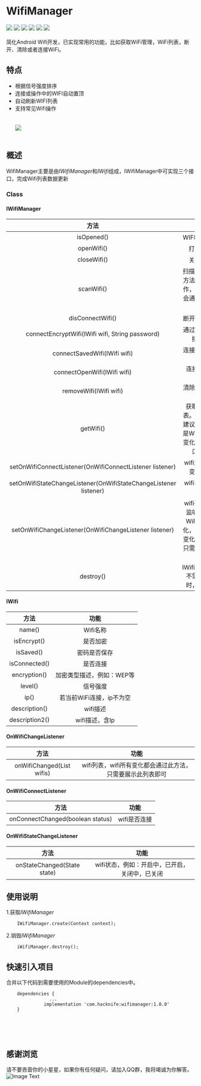 # WifiManager
[![](https://img.shields.io/badge/platform-android-orange.svg)](https://github.com/hacknife/wifimanager) [![](https://img.shields.io/badge/language-java-yellow.svg)](https://github.com/hacknife/wifimanager) [![](https://img.shields.io/badge/Jcenter-1.0.2-brightgreen.svg)](https://jcenter.bintray.com/com/hacknife/wifimanager/) [![](https://img.shields.io/badge/build-passing-brightgreen.svg)](https://github.com/hacknife/wifimanager) [![](https://img.shields.io/badge/license-apache--2.0-green.svg)](https://github.com/hacknife) [![](https://img.shields.io/badge/api-11+-green.svg)](https://github.com/hacknife/wifimanager)<br/><br/>
简化Android Wifi开发，已实现常用的功能，比如获取WiFi管理，WiFi列表，断开、清除或者连接WiFi。
## 特点
* 根据信号强度排序
* 连接或操作中的WIFI自动置顶
* 自动刷新WIFI列表
* 支持常见Wifi操作
<br/><br/><br/>
![](https://github.com/hacknife/WifiManager/blob/master/screenshots.png)
<br/><br/>
## 概述
WifiManager主要是由*IWifiManager*和*IWifi*组成，IWifiManager中可实现三个接口，完成Wifi列表数据更新
### Class
#### IWifiManager

|方法|功能|
|:------:|:------:|
|isOpened()|WIFI是否打开|
|openWifi()|打开WIFI|
|closeWifi()|关闭WIFI|
|scanWifi()|扫描WIFI。此方法为异步操作，扫描结果会通过接口回掉|
|disConnectWifi()|断开当前连接|
|connectEncryptWifi(IWifi wifi, String password)|通过密码，连接WIFI|
|connectSavedWifi(IWifi wifi)|连接已保存的WIFI|
|connectOpenWifi(IWifi wifi)|连接开放的WIFI|
|removeWifi(IWifi wifi)|清除已保存的WIFI|
|getWifi()|获取WIFI列表。此方法不建议使用，若是WIFI列表有变化会通过接口回调|
|setOnWifiConnectListener(OnWifiConnectListener listener)|wifi连接状态变化监听|
|setOnWifiStateChangeListener(OnWifiStateChangeListener listener)|wifi状态变化监听|
|setOnWifiChangeListener(OnWifiChangeListener listener)|wifi列表变化监听。包含WiFi数目变化，WiFi状态变化等，用户只需要展示即可|
|destroy()|IWifiManager不需要使用时，需销毁|

#### IWifi
|方法|功能|
|:------:|:------:|
|name()|Wifi名称|
|isEncrypt()|是否加密|
|isSaved()|密码是否保存|
|isConnected()|是否连接|
|encryption()|加密类型描述，例如：WEP等|
|level()|信号强度|
|ip()|若当前WiFi连接，ip不为空|
|description()|wifi描述|
|description2()|wifi描述，含Ip|

#### OnWifiChangeListener

|方法|功能|
|:------:|:------:|
|onWifiChanged(List<IWifi> wifis)|wifi列表，wifi所有变化都会通过此方法，只需要展示此列表即可|

#### OnWifiConnectListener

|方法|功能|
|:------:|:------:|
|onConnectChanged(boolean status)|wifi是否连接|

#### OnWifiStateChangeListener

|方法|功能|
|:------:|:------:|
|onStateChanged(State state)|wifi状态，例如：开启中，已开启，关闭中，已关闭|

## 使用说明
1.获取*IWifiManager*
```
    IWifiManager.create(Context context);
```
2.销毁*IWifiManager*
```
    iWifiManager.destroy();
```
## 快速引入项目
合并以下代码到需要使用的Module的dependencies中。
```
	dependencies {
                ...
              implementation 'com.hacknife:wifimanager:1.0.0'
	}
```
<br><br><br>
## 感谢浏览
请不要吝啬你的小星星，如果你有任何疑问，请加入QQ群，我将竭诚为你解答。
<br>
![Image Text](https://github.com/hacknife/CarouselBanner/blob/master/qq_group.png)
